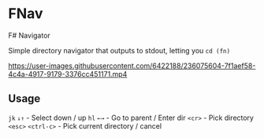 # FNav
F# Navigator

Simple directory navigator that outputs to stdout, letting you `cd (fn)`

https://user-images.githubusercontent.com/6422188/236075604-7f1aef58-4c4a-4917-9179-3376cc451171.mp4

## Usage
`jk` `↓↑` - Select down / up
`hl` `←→` - Go to parent / Enter dir
`<cr>` - Pick directory
`<esc>` `<ctrl-c>` - Pick current directory / cancel
